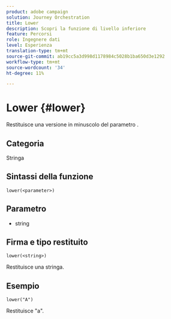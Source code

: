 ```yaml
---
product: adobe campaign
solution: Journey Orchestration
title: Lower
description: Scopri la funzione di livello inferiore
feature: Percorsi
role: Ingegnere dati
level: Esperienza
translation-type: tm+mt
source-git-commit: ab19cc5a3d998d1178984c5028b1ba650d3e1292
workflow-type: tm+mt
source-wordcount: '34'
ht-degree: 11%

---
```



# Lower {#lower}

Restituisce una versione in minuscolo del parametro .

## Categoria

Stringa

## Sintassi della funzione

`lower(<parameter>)`

## Parametro

* string

## Firma e tipo restituito

`lower(<string>)`

Restituisce una stringa.

## Esempio

`lower("A")`

Restituisce &quot;a&quot;.

